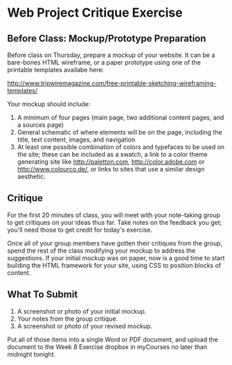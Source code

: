 # Web Project Critique Exercise

## Before Class: Mockup/Prototype Preparation
Before class on Thursday, prepare a mockup of your website. It can be a bare-bones HTML wireframe, or a paper prototype using one of the printable templates availabe here:

http://www.tripwiremagazine.com/free-printable-sketching-wireframing-templates/

Your mockup should include:

1. A minimum of four pages (main page, two additional content pages, and a sources page)
2. General schematic of where elements will be on the page, including the title, text content, images, and navigation
3. At least one possible combination of colors and typefaces to be used on the site; these can be included as a swatch, a link to a color theme generating site like http://paletton.com, http://color.adobe.com or http://www.colourco.de/, or links to sites that use a similar design aesthetic. 

## Critique
For the first 20 minutes of class, you will meet with your note-taking group to get critiques on your ideas thus far. Take notes on the feedback you get; you'll need those to get credit for today's exercise. 

Once all of your group members have gotten their critiques from the group, spend the rest of the class modifying your mockup to address the suggestions. If your initial mockup was on paper, now is a good time to start building the HTML framework for your site, using CSS to position blocks of content. 

## What To Submit
1. A screenshot or photo of your initial mockup.
2. Your notes from the group critique. 
3. A screenshot or photo of your revised mockup. 

Put all of those items into a single Word or PDF document, and upload the document to the Week 8 Exercise dropbox in myCourses no later than midnight tonight. 